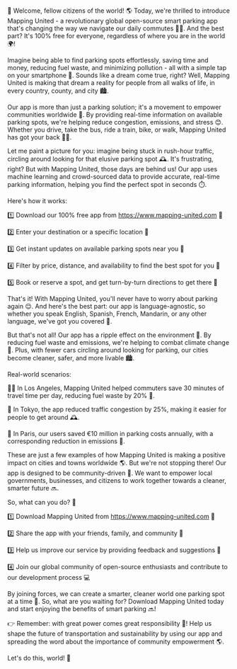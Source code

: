 🚀 Welcome, fellow citizens of the world! 🌎 Today, we're thrilled to introduce Mapping United - a revolutionary global open-source smart parking app that's changing the way we navigate our daily commutes 🚌💨. And the best part? It's 100% free for everyone, regardless of where you are in the world 🌍!

Imagine being able to find parking spots effortlessly, saving time and money, reducing fuel waste, and minimizing pollution - all with a simple tap on your smartphone 📱. Sounds like a dream come true, right? Well, Mapping United is making that dream a reality for people from all walks of life, in every country, county, and city 🏙️.

Our app is more than just a parking solution; it's a movement to empower communities worldwide 💪. By providing real-time information on available parking spots, we're helping reduce congestion, emissions, and stress 😊. Whether you drive, take the bus, ride a train, bike, or walk, Mapping United has got your back 🚶‍♀️.

Let me paint a picture for you: imagine being stuck in rush-hour traffic, circling around looking for that elusive parking spot 🕰️. It's frustrating, right? But with Mapping United, those days are behind us! Our app uses machine learning and crowd-sourced data to provide accurate, real-time parking information, helping you find the perfect spot in seconds ⏱️.

Here's how it works:

1️⃣ Download our 100% free app from https://www.mapping-united.com 📲

2️⃣ Enter your destination or a specific location 📍

3️⃣ Get instant updates on available parking spots near you 📍

4️⃣ Filter by price, distance, and availability to find the best spot for you 👀

5️⃣ Book or reserve a spot, and get turn-by-turn directions to get there 📍

That's it! With Mapping United, you'll never have to worry about parking again 😌. And here's the best part: our app is language-agnostic, so whether you speak English, Spanish, French, Mandarin, or any other language, we've got you covered 💬.

But that's not all! Our app has a ripple effect on the environment 🌊. By reducing fuel waste and emissions, we're helping to combat climate change 💪. Plus, with fewer cars circling around looking for parking, our cities become cleaner, safer, and more livable 🏙️.

Real-world scenarios:

🏃‍♂️ In Los Angeles, Mapping United helped commuters save 30 minutes of travel time per day, reducing fuel waste by 20% 💨.

🚌 In Tokyo, the app reduced traffic congestion by 25%, making it easier for people to get around 🕰️.

🚗 In Paris, our users saved €10 million in parking costs annually, with a corresponding reduction in emissions 🌟.

These are just a few examples of how Mapping United is making a positive impact on cities and towns worldwide 🌎. But we're not stopping there! Our app is designed to be community-driven 💪. We want to empower local governments, businesses, and citizens to work together towards a cleaner, smarter future 🔜.

So, what can you do? 🤔

1️⃣ Download Mapping United from https://www.mapping-united.com 📲

2️⃣ Share the app with your friends, family, and community 👫

3️⃣ Help us improve our service by providing feedback and suggestions 💬

4️⃣ Join our global community of open-source enthusiasts and contribute to our development process 💻

By joining forces, we can create a smarter, cleaner world one parking spot at a time 🌟. So, what are you waiting for? Download Mapping United today and start enjoying the benefits of smart parking 🔜!

👉 Remember: with great power comes great responsibility 💪! Help us shape the future of transportation and sustainability by using our app and spreading the word about the importance of community empowerment 🌎.

Let's do this, world! 🌟